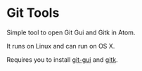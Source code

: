 # Git Tools

Simple tool to open Git Gui and Gitk in Atom.

It runs on Linux and can run on OS X.

Requires you to install [git-gui](https://git-scm.com/docs/git-gui) and [gitk](https://git-scm.com/docs/gitk).
